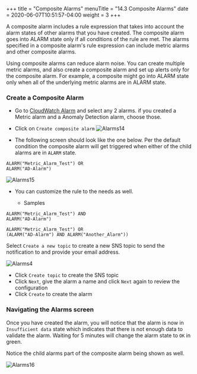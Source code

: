 +++
title = "Composite Alarms"
menuTitle = "14.3 Composite Alarms"
date = 2020-06-07T10:51:57-04:00
weight = 3
+++

A composite alarm includes a rule expression that takes into account the alarm states of other alarms that you have created. The composite alarm goes into ALARM state only if all conditions of the rule are met. The alarms specified in a composite alarm's rule expression can include metric alarms and other composite alarms.

Using composite alarms can reduce alarm noise. You can create multiple metric alarms, and also create a composite alarm and set up alerts only for the composite alarm. For example, a composite might go into ALARM state only when all of the underlying metric alarms are in ALARM state.

### Create a Composite Alarm

- Go to [CloudWatch Alarm](https://console.aws.amazon.com/cloudwatch/home?#alarmsV2:?) and select any 2 alarms. if you created a Metric alarm and a Anomaly Detection alarm, choose those.

- Click on `Create composite alarm`
![Alarms14](/images/alarms/alarms-14.PNG?classes=shadow)

- The following screen should look like the one below. Per the default condition the composite alarm will get triggered when either of the child alarms are in `ALARM` state.

```
ALARM("Metric_Alarm_Test") OR 
ALARM("AD-Alarm")
```
![Alarms15](/images/alarms/alarms-15.PNG?classes=shadow)

- You can customize the rule to the needs as well. 

    - Samples 

```
ALARM("Metric_Alarm_Test") AND
ALARM("AD-Alarm")
```

```
ALARM("Metric_Alarm_Test") OR 
(ALARM("AD-Alarm") AND ALARM("Another_Alarm"))
```

Select `Create a new topic` to create a new SNS topic to send the notification to and provide your email address.

![Alarms4](/images/alarms/alarms-4.PNG?classes=shadow)

- Click `Create topic` to create the SNS topic 
- Click `Next`, give the alarm a name and click `Next` again to review the configuration
- Click `Create` to create the alarm


### Navigating the Alarms screen

Once you have created the alarm, you will notice that the alarm is now in `Insufficient data` state which indicates that there is not enough data to validate the alarm. Waiting for 5 minutes will change the alarm state to `OK` in green.

Notice the child alarms part of the composite alarm being shown as well.

![Alarms16](/images/alarms/alarms-16.PNG?classes=shadow)
